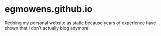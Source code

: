 # egmowens.github.io
Redoing my personal website as static because years of experience have shown that I don't actually blog anymore!
